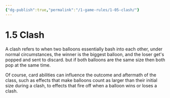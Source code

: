 ```yaml
---
{"dg-publish":true,"permalink":"/1-game-rules/1-05-clash/"}
---
```


# 1.5 Clash

A clash refers to when two balloons essentially bash into each other, under normal circumstances, the winner is the biggest balloon, and the loser get's popped and sent to discard. but if both balloons are the same size then both pop at the same time.

Of course, card abilities can influence the outcome and aftermath of the class, such as effects that make balloons count as larger than their initial size during a clash, to effects that fire off when a balloon wins or loses a clash.

